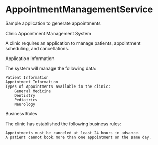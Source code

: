 # AppointmentManagementService

Sample application to generate appointments

Clinic Appointment Management System

A clinic requires an application to manage patients, appointment scheduling, and cancellations.

Application Information

The system will manage the following data:

    Patient Information
    Appointment Information
    Types of Appointments available in the clinic:
        General Medicine
        Dentistry
        Pediatrics
        Neurology

Business Rules

The clinic has established the following business rules:

    Appointments must be canceled at least 24 hours in advance.
    A patient cannot book more than one appointment on the same day.

